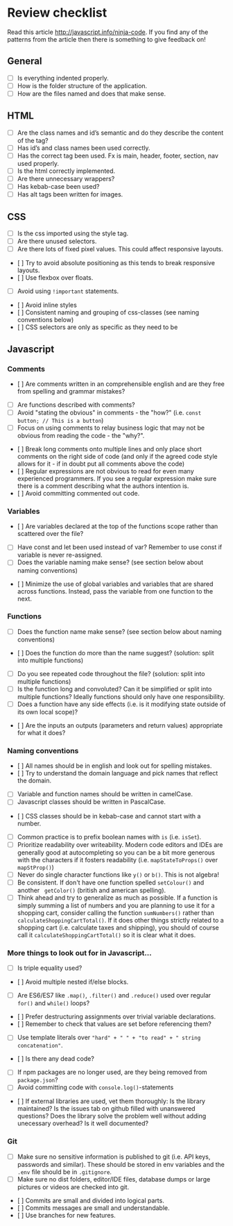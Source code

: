 # Review checklist

Read this article http://javascript.info/ninja-code. If you find any of the patterns from the article then there is something to give feedback on!

## General
- [ ] Is everything indented properly.
- [ ] How is the folder structure of the application.
- [ ] How are the files named and does that make sense.

## HTML
- [ ] Are the class names and id’s semantic and do they describe the content of the tag?
- [ ] Has id’s and class names been used correctly.
- [ ] Has the correct tag been used. Fx is main, header, footer, section, nav used properly.
- [ ] Is the html correctly implemented. 
- [ ] Are there unnecessary wrappers?
- [ ] Has kebab-case been used?
- [ ] Has alt tags been written for images.

## CSS
- [ ] Is the css imported using the style tag.
- [ ] Are there unused selectors.
- [ ] Are there lots of fixed pixel values. This could affect responsive layouts.
- [ ] Try to avoid absolute positioning as this tends to break responsive layouts.
- [ ] Use flexbox over floats.
- [ ] Avoid using `!important` statements.
- [ ] Avoid inline styles
- [ ] Consistent naming and grouping of css-classes (see naming conventions below)
- [ ] CSS selectors are only as specific as they need to be

## Javascript

### Comments
 - [ ] Are comments written in an comprehensible english and are they free from spelling and grammar mistakes?
 - [ ] Are functions described with comments?
 - [ ] Avoid "stating the obvious" in comments - the "how?" (i.e. `const button; // This is a button`)
 - [ ] Focus on using comments to relay business logic that may not be obvious from reading the code - the "why?".
 - [ ] Break long comments onto multiple lines and only place short comments on the right side of code (and only if the agreed code style allows for it - if in doubt put all comments above the code)
 - [ ] Regular expressions are not obvious to read for even many experienced programmers. If you see a regular expression make sure there is a comment describing what the authors intention is.
 - [ ] Avoid committing commented out code.

### Variables
- [ ] Are variables declared at the top of the functions scope rather than scattered over the file?
- [ ] Have const and let been used instead of var? Remember to use const if variable is never re-assigned.
- [ ] Does the variable naming make sense? (see section below about naming conventions)
- [ ] Minimize the use of global variables and variables that are shared across functions. Instead, pass the variable from one function to the next.

### Functions
- [ ] Does the function name make sense? (see section below about naming conventions)
- [ ] Does the function do more than the name suggest? (solution: split into multiple functions)
- [ ] Do you see repeated code throughout the file? (solution: split into multiple functions)
- [ ] Is the function long and convoluted? Can it be simplified or split into multiple functions? Ideally functions should only have one responsibility.
- [ ] Does a function have any side effects (i.e. is it modifying state outside of its own local scope)?
- [ ] Are the inputs an outputs (parameters and return values) appropriate for what it does?

### Naming conventions
- [ ] All names should be in english and look out for spelling mistakes.
- [ ] Try to understand the domain language and pick names that reflect the domain.
- [ ] Variable and function names should be written in camelCase.
- [ ] Javascript classes should be written in PascalCase.
- [ ] CSS classes should be in kebab-case and cannot start with a number.
- [ ] Common practice is to prefix boolean names with `is` (i.e. `isSet`).
- [ ] Prioritize readability over writeability. Modern code editors and IDEs are generally good at autocompleting so you can be a bit more generous with the characters if it fosters readability (i.e. `mapStateToProps()` over `mapStProp()`)
- [ ] Never do single character functions like `y()` or `b()`. This is not algebra!
- [ ] Be consistent. If don't have one function spelled `setColour()` and another ` getColor()` (british and american spelling).
- [ ] Think ahead and try to generalize as much as possible. If a function is simply summing a list of numbers and you are planning to use it for a shopping cart, consider calling the function `sumNumbers()` rather than `calculateShoppingCartTotal()`. If it does other things strictly related to a shopping cart (i.e. calculate taxes and shipping), you should of course call it `calculateShoppingCartTotal()` so it is clear what it does.

### More things to look out for in Javascript...
- [ ] Is triple equality used?
- [ ] Avoid multiple nested if/else blocks.
- [ ] Are ES6/ES7 like `.map()`, `.filter()` and `.reduce()` used over regular `for()` and `while()` loops?
- [ ] Prefer destructuring assignments over trivial variable declarations.
- [ ] Remember to check that values are set before referencing them?
- [ ] Use template literals over `"hard" + " " + "to read" + " string concatenation"`.
- [ ] Is there any dead code?
- [ ] If npm packages are no longer used, are they being removed from `package.json`?
- [ ] Avoid committing code with `console.log()`-statements
- [ ] If external libraries are used, vet them thoroughly: Is the library maintained? Is the issues tab on github filled with unanswered questions? Does the library solve the problem well without adding unecessary overhead? Is it well documented?

### Git
- [ ] Make sure no sensitive information is published to git (i.e. API keys, passwords and similar). These should be stored in env variables and the `.env` file should be in `.gitignore`.
- [ ] Make sure no dist folders, editor/IDE files, database dumps or large pictures or videos are checked into git. 
- [ ] Commits are small and divided into logical parts.
- [ ] Commits messages are small and understandable.
- [ ] Use branches for new features.
